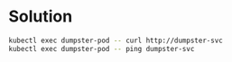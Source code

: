 # Solution

```bash
kubectl exec dumpster-pod -- curl http://dumpster-svc
kubectl exec dumpster-pod -- ping dumpster-svc
```